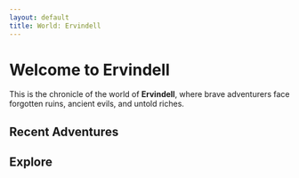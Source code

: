 ```yaml
---
layout: default
title: World: Ervindell
---
```


# Welcome to Ervindell

This is the chronicle of the world of **Ervindell**, where brave adventurers face forgotten ruins, ancient evils, and untold riches.

## Recent Adventures

## Explore

